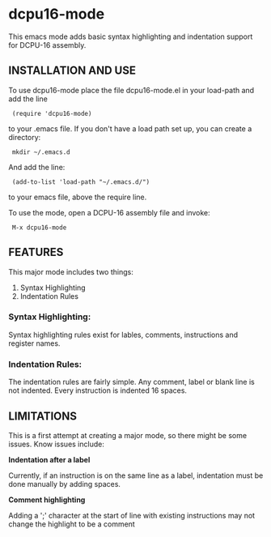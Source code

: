 # dcpu16-mode

This emacs mode adds basic syntax highlighting and indentation support
for DCPU-16 assembly.

## INSTALLATION AND USE

To use dcpu16-mode place the file dcpu16-mode.el in your load-path and
add the line

     (require 'dcpu16-mode) 

to your .emacs file. If you don't have a load path set up, you can
create a directory:

     mkdir ~/.emacs.d

And add the line:

     (add-to-list 'load-path "~/.emacs.d/")

to your emacs file, above the require line.

To use the mode, open a DCPU-16 assembly file and invoke:
     
     M-x dcpu16-mode

## FEATURES

This major mode includes two things:

1. Syntax Highlighting
2. Indentation Rules

### Syntax Highlighting:

Syntax highlighting rules exist for lables, comments, instructions and 
register names.

### Indentation Rules:

The indentation rules are fairly simple. Any comment, label or blank
line is not indented. Every instruction is indented 16 spaces.

## LIMITATIONS 

This is a first attempt at creating a major mode, so there might be
some issues. Know issues include:

**Indentation after a label**
  
Currently, if an instruction is on the same line as a label,
indentation must be done manually by adding spaces.

**Comment highlighting**

  Adding a ';' character at the start of line with existing
  instructions may not change the highlight to be a comment
